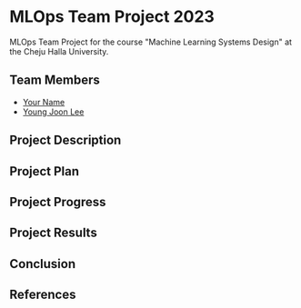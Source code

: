 # MLOps Team Project 2023

MLOps Team Project for the course "Machine Learning Systems Design" at the Cheju Halla University.

## Team Members

- [Your Name](github.com/username)
- [Young Joon Lee](https://github.com/entelecheia)

## Project Description

## Project Plan

## Project Progress

## Project Results

## Conclusion

## References
